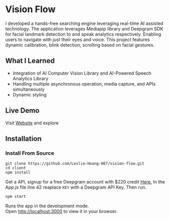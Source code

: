 # Vision Flow
I developed a hands-free searching engine leveraging real-time AI assisted technology. The application leverages Mediapip library and Deepgram SDK for facial landmark detection to and speak analytics respectively. Enabling users to navigate with just their eyes and voice. This project features dynamic calibration, blink detection, scrolling based on facial gestures. 

## What I Learned
- Integration of AI Computer Vision Library and AI-Powered Speech Analytics Library
- Handling multiple asynchronous operation, media capture, and APIs simultaneously
- Dynamic styling

## Live Demo
Visit [Website](https://www.vision-flow.ca/) and explore  

## Installation
### Install From Source 
```
git clone https://github.com/Leslie-Hoang-007/vision-flow.git
cd client
npm install
```
Get a API, signup for a free Deepgram account with $220 credit [Here.](https://deepgram.com/)
In the App.js file line 42 reaplace `KEY` with a Deepgram API Key. Then run.
```
npm start
```
Runs the app in the development mode.\
Open [http://localhost:3000](http://localhost:3000) to view it in your browser.
